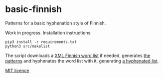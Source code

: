 # basic-finnish

Patterns for a basic hyphenation style of Finnish.

Work in progress.  Installation instructions:

    pip3 install -r requirements.txt
    python3 src/makelist

The script downloads a [XML Finnish word list](kotus-sanalista_v1/kotus-sanalista_v1.xml) if needed, generates [the patterns](src/hyph-fi-x-basic.pat.txt) and hyphenates the word list with it, generating [a hyphenated list](list/hyphenated.txt).

[MIT licence](https://opensource.org/licenses/MIT)
